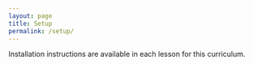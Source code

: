 ```yaml
---
layout: page
title: Setup
permalink: /setup/
---
```


Installation instructions are available in each lesson for this curriculum.
